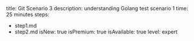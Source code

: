 title: Git Scenario 3
description: understanding Golang test scenario 1
time: 25 minutes
steps:
  - step1.md
  - step2.md
isNew: true
isPremium: true
isAvailable: true
level: expert
